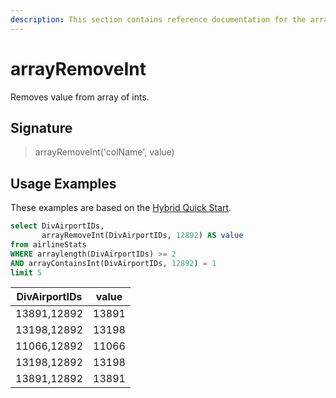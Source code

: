 ```yaml
---
description: This section contains reference documentation for the arrayRemoveInt function.
---
```


# arrayRemoveInt

Removes value from array of ints.

## Signature

> arrayRemoveInt('colName', value)

## Usage Examples

These examples are based on the [Hybrid Quick Start](../../basics/getting-started/quick-start.md#hybrid).


```sql
select DivAirportIDs, 
       arrayRemoveInt(DivAirportIDs, 12892) AS value
from airlineStats 
WHERE arraylength(DivAirportIDs) >= 2
AND arrayContainsInt(DivAirportIDs, 12892) = 1
limit 5
```

| DivAirportIDs   | value |
| ------------- | ------------- |
|13891,12892	|13891|
|13198,12892	|13198|
|11066,12892	|11066|
|13198,12892	|13198|
|13891,12892	|13891|